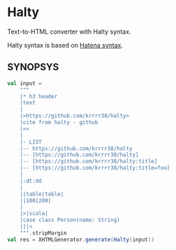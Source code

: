 Halty
=========

Text-to-HTML converter with Halty syntax.

Halty syntax is based on [Hatena syntax](http://hatenadiary.g.hatena.ne.jp/keyword/%E3%81%AF%E3%81%A6%E3%81%AA%E8%A8%98%E6%B3%95%E4%B8%80%E8%A6%A7).

SYNOPSYS
---------

```scala
val input =
    """
    |* h3 header
    |text
    |
    |>https://github.com/krrrr38/halty>
    |cite from halty - github
    |<<
    |
    |- LIST
    |-- https://github.com/krrrr38/halty
    |-- [https://github.com/krrrr38/halty]
    |-- [https://github.com/krrrr38/halty:title]
    |-- [https://github.com/krrrr38/halty:title=foo]
    |
    |:dt:dd
    |
    ||table|table|
    ||100|200|
    |
    |>|scala|
    |case class Person(name: String)
    |||<
    """.stripMargin
val res = XHTMLGenerator.generate(Halty(input))
```
